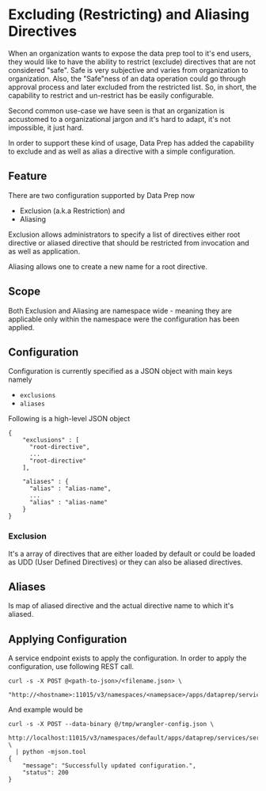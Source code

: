 # Excluding (Restricting) and Aliasing Directives

When an organization wants to expose the data prep tool to it's end users,
they would like to have the ability to restrict (exclude) directives
that are not considered "safe". Safe is very subjective and varies from
organization to organization. Also, the "Safe"ness of an data operation
could go through approval process and later excluded from the restricted
list. So, in short, the capability to restrict and un-restrict has be
easily configurable.

Second common use-case we have seen is that an organization is accustomed
to a organizational jargon and it's hard to adapt, it's not impossible, it
just hard.

In order to support these kind of usage, Data Prep has added the
capability to exclude and as well as alias a directive with a simple
configuration.

## Feature

There are two configuration supported by Data Prep now

* Exclusion (a.k.a Restriction) and
* Aliasing

Exclusion allows administrators to specify a list of directives either
root directive or aliased directive that should be restricted from
invocation and as well as application.

Aliasing allows one to create a new name for a root directive.

## Scope

Both Exclusion and Aliasing are namespace wide - meaning they are applicable
only within the namespace were the configuration has been applied.

## Configuration

Configuration is currently specified as a JSON object with main keys
namely

* `exclusions`
* `aliases`

Following is a high-level JSON object

```
{
    "exclusions" : [
      "root-directive",
      ...
      "root-directive"
    ],

    "aliases" : {
      "alias" : "alias-name",
      ...
      "alias" : "alias-name"
    }
}
```

### Exclusion

It's a array of directives that are either loaded by default or could be
loaded as UDD (User Defined Directives) or they can also be aliased directives.

## Aliases

Is map of aliased directive and the actual directive name to which it's aliased.

## Applying Configuration

A service endpoint exists to apply the configuration. In order to apply
the configuration, use following REST call.

```
curl -s -X POST @<path-to-json>/<filename.json> \
 "http://<hostname>:11015/v3/namespaces/<namepsace>/apps/dataprep/services/service/methods/config"
```

And example would be

```
curl -s -X POST --data-binary @/tmp/wrangler-config.json \
 http://localhost:11015/v3/namespaces/default/apps/dataprep/services/service/methods/config \
  | python -mjson.tool
{
    "message": "Successfully updated configuration.",
    "status": 200
}
```


